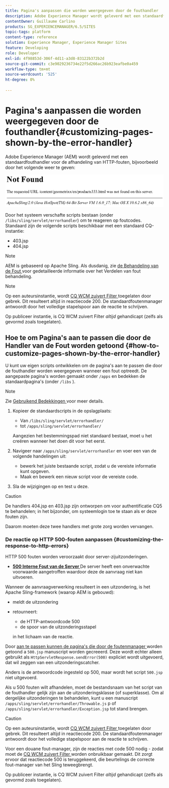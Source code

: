 ```yaml
---
title: Pagina's aanpassen die worden weergegeven door de fouthandler
description: Adobe Experience Manager wordt geleverd met een standaardfouthandler voor de afhandeling van HTTP-fouten.
contentOwner: Guillaume Carlino
products: SG_EXPERIENCEMANAGER/6.5/SITES
topic-tags: platform
content-type: reference
solution: Experience Manager, Experience Manager Sites
feature: Developing
role: Developer
exl-id: 4f98853d-306f-4d11-a3d8-83122b372b2d
source-git-commit: c3e9029236734e22f5d266ac26b923eafbe0a459
workflow-type: tm+mt
source-wordcount: '525'
ht-degree: 0%

---
```


# Pagina&#39;s aanpassen die worden weergegeven door de fouthandler{#customizing-pages-shown-by-the-error-handler}

Adobe Experience Manager (AEM) wordt geleverd met een standaardfouthandler voor de afhandeling van HTTP-fouten, bijvoorbeeld door het volgende weer te geven:

![ chlimage_1-67 ](assets/chlimage_1-67a.png)

Door het systeem verschafte scripts bestaan (onder `/libs/sling/servlet/errorhandler`) om te reageren op foutcodes. Standaard zijn de volgende scripts beschikbaar met een standaard CQ-instantie:

* 403.jsp
* 404.jsp

>[!NOTE]
>
>AEM is gebaseerd op Apache Sling. Als dusdanig, zie [ de Behandeling van de Fout ](https://sling.apache.org/documentation/the-sling-engine/errorhandling.html) voor gedetailleerde informatie over het Verdelen van fout behandeling.

>[!NOTE]
>
>Op een auteursinstantie, wordt [ CQ WCM zuivert Filter ](/help/sites-deploying/osgi-configuration-settings.md) toegelaten door gebrek. Dit resulteert altijd in reactiecode 200. De standaardfoutenmanager antwoordt door het volledige stapelspoor aan de reactie te schrijven.
>
>Op publiceer instantie, is CQ WCM zuivert Filter *altijd* gehandicapt (zelfs als gevormd zoals toegelaten).

## Hoe te om Pagina&#39;s aan te passen die door de Handler van de Fout worden getoond {#how-to-customize-pages-shown-by-the-error-handler}

U kunt uw eigen scripts ontwikkelen om de pagina&#39;s aan te passen die door de fouthandler worden weergegeven wanneer een fout optreedt. De aangepaste pagina&#39;s worden gemaakt onder `/apps` en bedekken de standaardpagina&#39;s (onder `/libs` ).

>[!NOTE]
>
>Zie [ Gebruikend Bedekkingen ](/help/sites-developing/overlays.md) voor meer details.

1. Kopieer de standaardscripts in de opslagplaats:

   * Van `/libs/sling/servlet/errorhandler/`
   * tot `/apps/sling/servlet/errorhandler/`

   Aangezien het bestemmingspad niet standaard bestaat, moet u het creëren wanneer het doen dit voor het eerst.

1. Navigeer naar `/apps/sling/servlet/errorhandler` en voer een van de volgende handelingen uit:

   * bewerk het juiste bestaande script, zodat u de vereiste informatie kunt opgeven.
   * Maak en bewerk een nieuw script voor de vereiste code.

1. Sla de wijzigingen op en test u deze.

>[!CAUTION]
>
>De handlers 404.jsp en 403.jsp zijn ontworpen om voor authentificatie CQ5 te behandelen; in het bijzonder, om systeemlogin toe te staan als er deze fouten zijn.
>
>Daarom moeten deze twee handlers met grote zorg worden vervangen.

### De reactie op HTTP 500-fouten aanpassen {#customizing-the-response-to-http-errors}

HTTP 500 fouten worden veroorzaakt door server-zijuitzonderingen.

* **[500 Interne Fout van de Server ](https://www.w3.org/Protocols/rfc2616/rfc2616-sec10.html)**
De server heeft een onverwachte voorwaarde aangetroffen waardoor deze de aanvraag niet kan uitvoeren.

Wanneer de aanvraagverwerking resulteert in een uitzondering, is het Apache Sling-framework (waarop AEM is gebouwd):

* meldt de uitzondering
* retourneert:

   * de HTTP-antwoordcode 500
   * de spoor van de uitzonderingsstapel

  in het lichaam van de reactie.

Door [ aan te passen kunnen de pagina&#39;s die door de foutenmanager ](#how-to-customize-pages-shown-by-the-error-handler) worden getoond a `500.jsp` manuscript worden gecreeerd. Deze wordt echter alleen gebruikt als `HttpServletResponse.sendError(500)` expliciet wordt uitgevoerd, dat wil zeggen van een uitzonderingscatcher.

Anders is de antwoordcode ingesteld op 500, maar wordt het script `500.jsp` niet uitgevoerd.

Als u 500 fouten wilt afhandelen, moet de bestandsnaam van het script van de fouthandler gelijk zijn aan de uitzonderingsklasse (of superklasse). Om al dergelijke uitzonderingen te behandelen, kunt u een manuscript `/apps/sling/servlet/errorhandler/Throwable.js` p of `/apps/sling/servlet/errorhandler/Exception.jsp` tot stand brengen.

>[!CAUTION]
>
>Op een auteursinstantie, wordt [ CQ WCM zuivert Filter ](/help/sites-deploying/osgi-configuration-settings.md) toegelaten door gebrek. Dit resulteert altijd in reactiecode 200. De standaardfoutenmanager antwoordt door het volledige stapelspoor aan de reactie te schrijven.
>
>Voor een douane fout-manager, zijn de reacties met code 500 nodig - zodat moet de [ CQ WCM zuivert Filter ](/help/sites-deploying/osgi-configuration-settings.md) worden onbruikbaar gemaakt. Dit zorgt ervoor dat reactiecode 500 is teruggekeerd, die beurtelings de correcte fout-manager van het Sling teweegbrengt.
>
>Op publiceer instantie, is CQ WCM zuivert Filter *altijd* gehandicapt (zelfs als gevormd zoals toegelaten).
